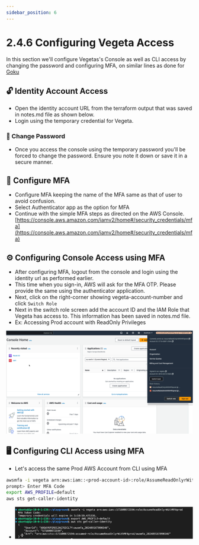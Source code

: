 ```yaml
---
sidebar_position: 6
---
```


# 2.4.6 Configuring Vegeta Access

In this section we'll configure Vegetas's Console as well as CLI access by changing the password and configuring MFA, on similar lines as done for [Goku](/docs/chapter2-securing-iam/aws_iam_users/configuring_goku_access.md)

## 🔓 Identity Account Access

- Open the identity account URL from the terraform output that was saved in notes.md file as shown below.
- Login using the temporary credential for Vegeta.

### 🔑 Change Password

- Once you access the console using the temporary password you'll be forced to change the password. Ensure you note it down or save it in a secure manner.

## 📱 Configure MFA

- Configure MFA keeping the name of the MFA same as that of user to avoid confusion.
- Select Authenticator app as the option for MFA
- Continue with the simple MFA steps as directed on the AWS Console.
[https://console.aws.amazon.com/iamv2/home#/security_credentials/mfa](https://console.aws.amazon.com/iamv2/home#/security_credentials/mfa)

## ⚙️ Configuring Console Access using MFA

- After configuring MFA, logout from the console and login using the identity url as performed earlier.
- This time when you sign-in, AWS will ask for the MFA OTP. Please provide the same using the authenticator application.
- Next, click on the right-corner showing vegeta-account-number and click `Switch Role`
- Next in the switch role screen add the account ID and the IAM Role that Vegeta has access to. This information has been saved in notes.md file.
- Ex: Accessing Prod account with ReadOnly Privileges
  
![](img/vegeta_prod_admin_console_access.png)

## 🖥️ Configuring CLI Access using MFA

- Let's access the same Prod AWS Account from CLI using MFA

```bash
awsmfa -i vegeta arn:aws:iam::<prod-account-id>:role/AssumeReadOnlyrWithMFAprod
prompt> Enter MFA Code
export AWS_PROFILE=default
aws sts get-caller-identity
```

- ![](img/mfa_cli_access_vegeta.png)
